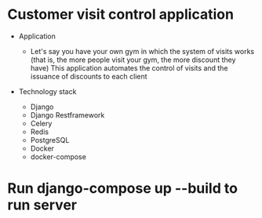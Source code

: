 # Customer visit control application



- Application
  - Let's say you have your own gym in which the system of visits works (that is, the more people visit your gym, the more discount they have)
This application automates the control of visits and the issuance of discounts to each client


- Technology stack
  - Django
  - Django Restframework
  - Celery
  - Redis
  - PostgreSQL
  - Docker
  - docker-compose
  
# Run django-compose up --build to run server
